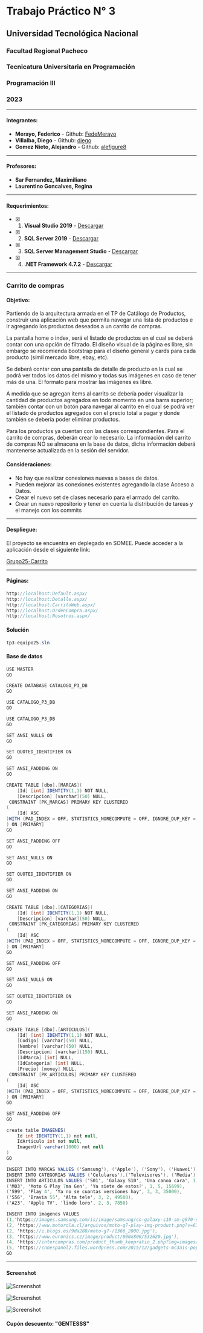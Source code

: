 # Trabajo Práctico N° 3
## **Universidad Tecnológica Nacional**
### Facultad Regional Pacheco
### Tecnicatura Universitaria en Programación
### Programación III
### 2023

----

#### **Integrantes:**
- **Merayo, Federico** - Github: [FedeMerayo](https://github.com/FedeMerayo)
- **Villalba, Diego** - Github: [diego](https://github.com/dmatia)
- **Gomez Nieto, Alejandro** - Github: [alefigure8](https://github.com/alefigure8)

----

#### **Profesores:**
- **Sar Fernandez, Maximiliano**
- **Laurentino Goncalves, Regina**

----

#### **Requerimientos:**
- [x] 1.  **Visual Studio 2019** -  [Descargar](https://visualstudio.microsoft.com/es/vs/)
- [x] 2.  **SQL Server 2019** -  [Descargar](https://www.microsoft.com/es-es/sql-server/sql-server-downloads)
- [x] 3.  **SQL Server Management Studio** -  [Descargar](https://docs.microsoft.com/en-us/sql/ssms/download-sql-server-management-studio-ssms?view=sql-server-ver15)
- [x] 4.  **.NET Framework 4.7.2** -  [Descargar](https://dotnet.microsoft.com/download/dotnet-framework/net472)

----

### **Carrito de compras**

#### **Objetivo:**
Partiendo de la arquitectura armada en el TP de Catálogo de Productos, construir una aplicación web que permita navegar una lista de productos e ir agregando los productos deseados a un carrito de compras. 

La pantalla home o index, será el listado de productos en el cual se deberá contar con una opción de filtrado. El diseño visual de la página es libre, sin embargo se recomienda bootstrap para el diseño general y cards para cada producto (símil mercado libre, ebay, etc).

Se deberá contar con una pantalla de detalle de producto en la cual se podrá ver todos los datos del mismo y todas sus imágenes en caso de tener más de una. El formato para mostrar las imágenes es libre.

A medida que se agregan items al carrito se debería poder visualizar la cantidad de productos agregados en todo momento en una barra superior; también contar con un botón para navegar al carrito en el cual se podrá ver el listado de productos agregados con el precio total a pagar y donde también se debería poder eliminar productos.

Para los productos ya cuentan con las clases correspondientes. Para el carrito de compras, deberán crear lo necesario. La información del carrito de compras NO se almacena en la base de datos, dicha información deberá mantenerse actualizada en la sesión del servidor.

#### **Consideraciones:**
 - No hay que realizar conexiones nuevas a bases de datos.
 - Pueden mejorar las conexiones existentes agregando la clase Acceso a Datos.
 - Crear el nuevo set de clases necesario para el armado del carrito.
 - Crear un nuevo repositorio y tener en cuenta la distribución de tareas y el manejo con los commits

---

#### **Despliegue:**

El proyecto se encuentra en deplegado en SOMEE. Puede acceder a la aplicación desde el siguiente link: 

[Grupo25-Carrito](http://grupo25.somee.com/)

---

#### **Páginas:**
```csharp
http://localhost:Default.aspx/
http://localhost:Detalle.aspx/
http://localhost:CarritoWeb.aspx/
http://localhost:OrdenCompra.aspx/
http://localhost:Nosotros.aspx/
```

#### **Solución**
```csharp
tp3-equipo25.sln
```

#### **Base de datos**
```csharp
USE MASTER
GO

CREATE DATABASE CATALOGO_P3_DB
GO

USE CATALOGO_P3_DB
GO

USE CATALOGO_P3_DB
GO

SET ANSI_NULLS ON
GO

SET QUOTED_IDENTIFIER ON
GO

SET ANSI_PADDING ON
GO

CREATE TABLE [dbo].[MARCAS](
	[Id] [int] IDENTITY(1,1) NOT NULL,
	[Descripcion] [varchar](50) NULL,
 CONSTRAINT [PK_MARCAS] PRIMARY KEY CLUSTERED 
(
	[Id] ASC
)WITH (PAD_INDEX = OFF, STATISTICS_NORECOMPUTE = OFF, IGNORE_DUP_KEY = OFF, ALLOW_ROW_LOCKS = ON, ALLOW_PAGE_LOCKS = ON) ON [PRIMARY]
) ON [PRIMARY]
GO

SET ANSI_PADDING OFF
GO

SET ANSI_NULLS ON
GO

SET QUOTED_IDENTIFIER ON
GO

SET ANSI_PADDING ON
GO

CREATE TABLE [dbo].[CATEGORIAS](
	[Id] [int] IDENTITY(1,1) NOT NULL,
	[Descripcion] [varchar](50) NULL,
 CONSTRAINT [PK_CATEGORIAS] PRIMARY KEY CLUSTERED 
(
	[Id] ASC
)WITH (PAD_INDEX = OFF, STATISTICS_NORECOMPUTE = OFF, IGNORE_DUP_KEY = OFF, ALLOW_ROW_LOCKS = ON, ALLOW_PAGE_LOCKS = ON) ON [PRIMARY]
) ON [PRIMARY]
GO

SET ANSI_PADDING OFF
GO

SET ANSI_NULLS ON
GO

SET QUOTED_IDENTIFIER ON
GO

SET ANSI_PADDING ON
GO

CREATE TABLE [dbo].[ARTICULOS](
	[Id] [int] IDENTITY(1,1) NOT NULL,
	[Codigo] [varchar](50) NULL,
	[Nombre] [varchar](50) NULL,
	[Descripcion] [varchar](150) NULL,
	[IdMarca] [int] NULL,
	[IdCategoria] [int] NULL,
	[Precio] [money] NULL,
 CONSTRAINT [PK_ARTICULOS] PRIMARY KEY CLUSTERED 
(
	[Id] ASC
)WITH (PAD_INDEX = OFF, STATISTICS_NORECOMPUTE = OFF, IGNORE_DUP_KEY = OFF, ALLOW_ROW_LOCKS = ON, ALLOW_PAGE_LOCKS = ON) ON [PRIMARY]
) ON [PRIMARY]
GO

SET ANSI_PADDING OFF
GO

create table IMAGENES(
	Id int IDENTITY(1,1) not null,
	IdArticulo int not null,
	ImagenUrl varchar(1000) not null
)
GO

INSERT INTO MARCAS VALUES ('Samsung'), ('Apple'), ('Sony'), ('Huawei'), ('Motorola')
INSERT INTO CATEGORIAS VALUES ('Celulares'),('Televisores'), ('Media'), ('Audio')
INSERT INTO ARTICULOS VALUES ('S01', 'Galaxy S10', 'Una canoa cara', 1, 1, 69.999),
('M03', 'Moto G Play 7ma Gen', 'Ya siete de estos?', 1, 5, 15699),
('S99', 'Play 4', 'Ya no se cuantas versiones hay', 3, 3, 35000),
('S56', 'Bravia 55', 'Alta tele', 3, 2, 49500),
('A23', 'Apple TV', 'lindo loro', 2, 3, 7850)

INSERT INTO imagenes VALUES
(1,'https://images.samsung.com/is/image/samsung/co-galaxy-s10-sm-g970-sm-g970fzyjcoo-frontcanaryyellow-thumb-149016542'),
(2, 'https://www.motorola.cl/arquivos/moto-g7-play-img-product.png?v=636862863804700000'),
(2, 'https://i.blogs.es/9da288/moto-g7-/1366_2000.jpg'),
(3, 'https://www.euronics.cz/image/product/800x800/532620.jpg'),
(4, 'https://intercompras.com/product_thumb_keepratio_2.php?img=images/product/SONY_KDL-55W950A.jpg&w=650&h=450'),
(5, 'https://cnnespanol2.files.wordpress.com/2015/12/gadgets-mc3a1s-populares-apple-tv-2015-18.jpg?quality=100&strip=info&w=460&h=260&crop=1')
GO
```

---

#### **Screenshot**

![Screenshot](https://i.imgur.com/jW2fDtZ.png)

![Screenshot](https://i.imgur.com/HEW8a13.png)

![Screenshot](https://i.imgur.com/DWFUN5h.png)

#### **Cupón descuento: "GENTESSS"**
